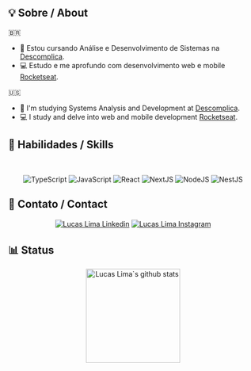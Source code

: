 ## 💡 Sobre / About

🇧🇷

<!-- - ⚒️ Trabalhando como Desenvolvedor Web e Android Mobile na [Decklink](http://declink.com.br/). -->
- 🧠 Estou cursando Análise e Desenvolvimento de Sistemas na [Descomplica](https://descomplica.com.br/faculdade/tecnologia/analise-e-desenvolvimento-de-sistemas/).
- 💻 Estudo e me aprofundo com desenvolvimento web e mobile [Rocketseat](https://www.rocketseat.com.br/).

🇺🇸

<!-- - ⚒️ Working as a Web and Android Mobile Developer at [Decklink](http://declink.com.br/). -->
- 🧠 I'm studying Systems Analysis and Development at [Descomplica](https://descomplica.com.br/faculdade/tecnologia/analise-e-desenvolvimento-de-sistemas/).
- 💻 I study and delve into web and mobile development [Rocketseat](https://www.rocketseat.com.br/).

## 🤹 Habilidades / Skills

<section align='center'><br>
 
 ![TypeScript](https://img.shields.io/badge/typescript-%23007ACC.svg?style=for-the-badge&logo=typescript&logoColor=white)
 ![JavaScript](https://img.shields.io/badge/javascript-%23F7DF1E.svg?style=for-the-badge&logo=javascript&logoColor=black)
 ![React](https://img.shields.io/badge/react-%2320232a.svg?style=for-the-badge&logo=react&logoColor=%2361DAFB)
 ![NextJS](https://img.shields.io/badge/nextjs-%23000000.svg?style=for-the-badge&logo=next.js&logoColor=white)
 ![NodeJS](https://img.shields.io/badge/node-6DA55F?style=for-the-badge&logo=node.js&logoColor=white)
 ![NestJS](https://img.shields.io/badge/nestjs-%23F05033.svg?style=for-the-badge&logo=nestjs&logoColor=white)

</section>

## 🤝 Contato / Contact

<section align='center'>
<a href='https://www.linkedin.com/in/developerlucaslima/' target='_blank' ><img align='center' alt='Lucas Lima Linkedin' src='https://img.shields.io/badge/LinkedIn-0077B5?style=for-the-badge&logo=linkedin&logoColor=white'/></a>
<a href='https://www.instagram.com/devlucaslima/' target='_blank' ><img align='center' alt='Lucas Lima Instagram' src='https://img.shields.io/badge/Instagram-e56969?style=for-the-badge&logo=instagram&logoColor=white'/></a>
</section>

## 📊 Status

<section align='center'>
<!-- <img height='190em' src="https://github-readme-streak-stats.herokuapp.com/?user=developerlucaslima&theme=tokyonight&hide_border=true)" alt="Lucas Lima`s github stats" /> -->
<img height='190em' src="https://github-readme-stats.vercel.app/api/top-langs/?username=developerlucaslima&layout=compact&langs_count=7&theme=tokyonight" alt="Lucas Lima`s github stats"/>
</section>
    
